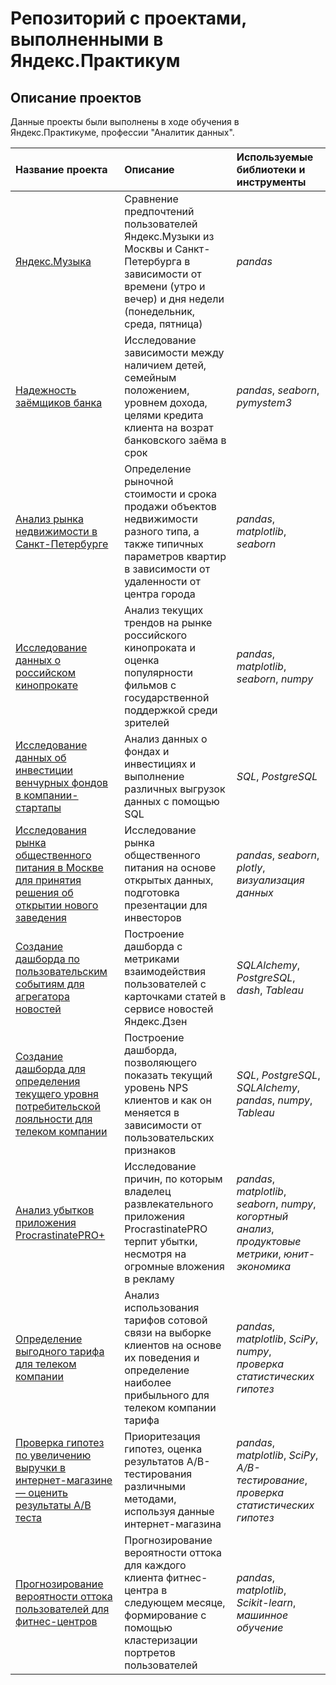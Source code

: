 # Репозиторий с проектами, выполненными в Яндекс.Практикум


## Описание проектов

Данные проекты были выполнены в ходе обучения в Яндекс.Практикуме, профессии "Аналитик данных".

| Название проекта | Описание | Используемые библиотеки и инструменты | 
| :---------------------- | :---------------------- | :---------------------- |
| [Яндекс.Музыка](https://github.com/mariakudryavtseva/Yandex_Practicum_projects/tree/master/Yandex_Music) | Сравнение предпочтений пользователей Яндекс.Музыки из Москвы и Санкт-Петербурга в зависимости от времени (утро и вечер) и дня недели (понедельник, среда, пятница)| *pandas* |
| [Надежность заёмщиков банка](https://github.com/mariakudryavtseva/Yandex_Practicum_projects/tree/master/Reliability_of_the_borrower) | Исследование зависимости между наличием детей, семейным положением, уровнем дохода, целями кредита клиента на возрат банковского заёма в срок| *pandas*, *seaborn*, *pymystem3* |
| [Анализ рынка недвижимости в Санкт-Петербурге](https://github.com/mariakudryavtseva/Yandex_Practicum_projects/tree/master/Real_estate) | Определение рыночной стоимости и срока продажи объектов недвижимости разного типа, а также типичных параметров квартир в зависимости от удаленности от центра города| *pandas*, *matplotlib*, *seaborn* |
| [Исследование данных о российском кинопрокате](https://github.com/mariakudryavtseva/Yandex_Practicum_projects/tree/master/Film_distribution) | Анализ текущих трендов на рынке российского кинопроката и оценка популярности фильмов с государственной поддержкой среди зрителей| *pandas*, *matplotlib*, *seaborn*, *numpy* |
| [Исследование данных об инвестиции венчурных фондов в компании-стартапы](https://github.com/mariakudryavtseva/Yandex_Practicum_projects/tree/master/Startup_investments) | Анализ данных о фондах и инвестициях и выполнение различных выгрузок данных с помощью SQL| *SQL*, *PostgreSQL* |
| [Исследования рынка общественного питания в Москве для принятия решения об открытии нового заведения](https://github.com/mariakudryavtseva/Yandex_Practicum_projects/tree/master/Catering_Moscow) | Исследование рынка общественного питания на основе открытых данных, подготовка презентации для инвесторов| *pandas*, *seaborn*, *plotly*, *визуализация данных* |
| [Создание дашборда по пользовательским событиям для агрегатора новостей](https://github.com/mariakudryavtseva/Yandex_Practicum_projects/tree/master/News_aggregator) | Построение дашборда с метриками взаимодействия пользователей с карточками статей в сервисе новостей Яндекс.Дзен | *SQLAlchemy*, *PostgreSQL*, *dash*, *Tableau* |
| [Создание дашборда для определения текущего уровня потребительской лояльности для телеком компании](https://github.com/mariakudryavtseva/Yandex_Practicum_projects/tree/master/Net_Promoter_Score) | Построение дашборда, позволяющего показать текущий уровень NPS клиентов и как он меняется в зависимости от пользовательских признаков | *SQL*, *PostgreSQL*, *SQLAlchemy*, *pandas*, *numpy*, *Tableau* |
| [Анализ убытков приложения ProcrastinatePRO+](https://github.com/mariakudryavtseva/Yandex_Practicum_projects/tree/master/ProcrastinatePRO) | Исследование причин, по которым владелец развлекательного приложения ProcrastinatePRO терпит убытки, несмотря на огромные вложения в рекламу | *pandas*, *matplotlib*, *seaborn*, *numpy*, *когортный анализ*, *продуктовые метрики*, *юнит-экономика* |
| [Определение выгодного тарифа для телеком компании](https://github.com/mariakudryavtseva/Yandex_Practicum_projects/tree/master/Cell_tariff) | Анализ использования тарифов сотовой связи на выборке клиентов на основе их поведения и определение наиболее прибыльного для телеком компании тарифа | *pandas*, *matplotlib*, *SciPy*, *numpy*, *проверка статистических гипотез* |
| [Проверка гипотез по увеличению выручки в интернет-магазине — оценить результаты A/B теста](https://github.com/mariakudryavtseva/Yandex_Practicum_projects/tree/master/Shop_hypothesis) | Приоритезация гипотез, оценка результатов A/B-тестирования различными методами, используя данные интернет-магазина | *pandas*, *matplotlib*, *SciPy*, *A/B-тестирование*, *проверка статистических гипотез* |
| [Прогнозирование вероятности оттока пользователей для фитнес-центров](https://github.com/mariakudryavtseva/Yandex_Practicum_projects/tree/master/Gym_prediction) | Прогнозирование вероятности оттока для каждого клиента фитнес-центра в следующем месяце, формирование с помощью кластеризации портретов пользователей | *pandas*, *matplotlib*, *Scikit-learn*, *машинное обучение* |